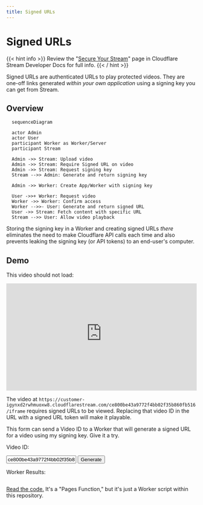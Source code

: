 ```yaml
---
title: Signed URLs
---
```


# Signed URLs

{{< hint info >}}
Review the "[Secure Your Stream](https://developers.cloudflare.com/stream/viewing-videos/securing-your-stream/#option-2-generating-signed-tokens-without-calling-the-token-endpoint)"
page in Cloudflare Stream Developer Docs for full info.
{{< / hint >}}

Signed URLs are authenticated URLs to play protected videos.
They are one-off links generated _within your own application_ using a signing
key you can get from Stream.

## Overview

``` mermaid
  sequenceDiagram

  actor Admin
  actor User
  participant Worker as Worker/Server
  participant Stream

  Admin ->> Stream: Upload video
  Admin ->> Stream: Require Signed URL on video
  Admin ->> Stream: Request signing key
  Stream -->> Admin: Generate and return signing key

  Admin ->> Worker: Create App/Worker with signing key

  User ->>+ Worker: Request video
  Worker ->> Worker: Confirm access
  Worker -->>- User: Generate and return signed URL
  User ->> Stream: Fetch content with specific URL
  Stream -->> User: Allow video playback
```

Storing the signing key in a Worker and creating signed URLs _there_ eliminates
the need to make Cloudflare API calls each time and also prevents leaking the
signing key (or API tokens) to an end-user's computer.

## Demo

This video should not load:

<div style="position: relative; padding-top: 56.25%;">
  <iframe
    id="player_iframe"
    src="https://customer-igynxd2rwhmuoxw8.cloudflarestream.com/ce800be43a9772f4bb02f35b860fb516/iframe"
    loading="lazy"
    style="border: none; position: absolute; top: 0; left: 0; height: 100%; width: 100%;"
    allow="accelerometer; gyroscope; autoplay; encrypted-media; picture-in-picture;"
    allowfullscreen="true"
  ></iframe>
</div>

The video at `https://customer-igynxd2rwhmuoxw8.cloudflarestream.com/ce800be43a9772f4bb02f35b860fb516/iframe`
requires signed URLs to be viewed. Replacing that video ID in the URL with a signed
URL token will make it playable.

This form can send a Video ID to a Worker that will generate a signed URL for a
video using my signing key. Give it a try.

<div>
  <form>
    <p>Video ID:</p>
    <input type="text" id="video_id" value="ce800be43a9772f4bb02f35b860fb516" />
    <input type="submit" id="submit" value="Generate" />
    <p>Worker Results:</p>
    <pre id="output" style="word-wrap: break-word; overflow-x: hidden; white-space: break-spaces;"></pre>
    <p id="explainer"></p>
  </form>

  <script>
    document.getElementById('submit').addEventListener('click', async (e) => {
      e.preventDefault();

      const response = await fetch('/api/getSignedURL', {
        method: 'POST',
        headers: {'Content-Type': 'application/json'},
        body: JSON.stringify({video_id: document.getElementById('video_id').value}),
      });

      if (response.ok) {
        const output = await response.json();
        const newSrc = `https://customer-igynxd2rwhmuoxw8.cloudflarestream.com/${output.token}/iframe`;

        document.getElementById('player_iframe').src = newSrc;
        document.getElementById('output').innerText = `>> TOKEN:\n${output.token}\n\n>> NEW EMBED SOURCE:\n${newSrc}`;
        document.getElementById('explainer').innerText = `Player embed code has been updated with the signed token. Look at the player again, it should be working now.`;
      } else {
        document.getElementById('explainer').innerText = 'Could not get a signed token; this demo may be broken.';
      }

    });
  </script>
</div>

[Read the code.](https://github.com/tsmith512/stream-notes/blob/trunk/functions/api/getSignedURL.ts) It's a "Pages Function," but it's just a Worker script within
this repository.

